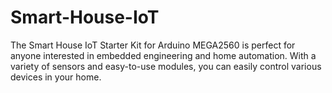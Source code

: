 # Smart-House-IoT
The Smart House IoT Starter Kit for Arduino MEGA2560 is perfect for anyone interested in embedded engineering and home automation. With a variety of sensors and easy-to-use modules, you can easily control various devices in your home.
